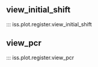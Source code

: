 ## view_initial_shift
::: iss.plot.register.view_initial_shift

## view_pcr
::: iss.plot.register.view_pcr